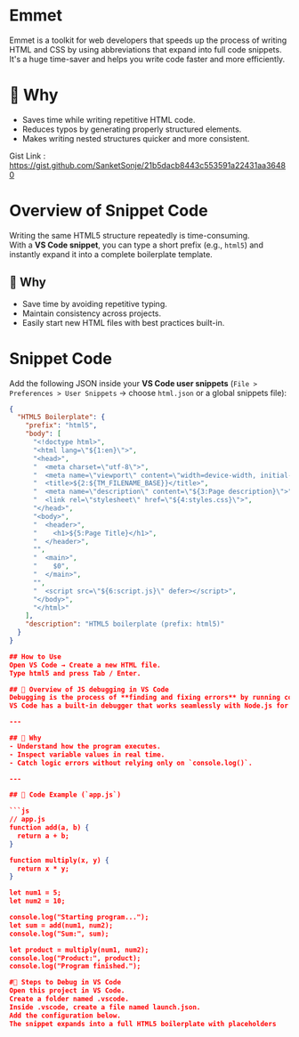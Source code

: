 # Emmet
Emmet is a toolkit for web developers that speeds up the process of writing HTML and CSS by using abbreviations that 
expand into full code snippets. It's a huge time-saver and helps you write code faster and more efficiently.

# 🔹 Why
- Saves time while writing repetitive HTML code.  
- Reduces typos by generating properly structured elements.  
- Makes writing nested structures quicker and more consistent.

Gist Link : https://gist.github.com/SanketSonje/21b5dacb8443c553591a22431aa36480

# Overview of Snippet Code
Writing the same HTML5 structure repeatedly is time-consuming.  
With a **VS Code snippet**, you can type a short prefix (e.g., `html5`) and instantly expand it into a complete boilerplate template.

## 🔹 Why
- Save time by avoiding repetitive typing.  
- Maintain consistency across projects.  
- Easily start new HTML files with best practices built-in.  

# Snippet Code

Add the following JSON inside your **VS Code user snippets** (`File > Preferences > User Snippets` → choose `html.json` or a global snippets file):

```json
{
  "HTML5 Boilerplate": {
    "prefix": "html5",
    "body": [
      "<!doctype html>",
      "<html lang=\"${1:en}\">",
      "<head>",
      "  <meta charset=\"utf-8\">",
      "  <meta name=\"viewport\" content=\"width=device-width, initial-scale=1\">",
      "  <title>${2:${TM_FILENAME_BASE}}</title>",
      "  <meta name=\"description\" content=\"${3:Page description}\">",
      "  <link rel=\"stylesheet\" href=\"${4:styles.css}\">",
      "</head>",
      "<body>",
      "  <header>",
      "    <h1>${5:Page Title}</h1>",
      "  </header>",
      "",
      "  <main>",
      "    $0",
      "  </main>",
      "",
      "  <script src=\"${6:script.js}\" defer></script>",
      "</body>",
      "</html>"
    ],
    "description": "HTML5 boilerplate (prefix: html5)"
  }
}

## How to Use
Open VS Code → Create a new HTML file.
Type html5 and press Tab / Enter.

## 🔹 Overview of JS debugging in VS Code
Debugging is the process of **finding and fixing errors** by running code step-by-step.  
VS Code has a built-in debugger that works seamlessly with Node.js for JavaScript projects.

---

## 🔹 Why
- Understand how the program executes.  
- Inspect variable values in real time.  
- Catch logic errors without relying only on `console.log()`.  

---

## 🔹 Code Example (`app.js`)

```js
// app.js
function add(a, b) {
  return a + b;
}

function multiply(x, y) {
  return x * y;
}

let num1 = 5;
let num2 = 10;

console.log("Starting program...");
let sum = add(num1, num2);
console.log("Sum:", sum);

let product = multiply(num1, num2);
console.log("Product:", product);
console.log("Program finished.");

#🔹 Steps to Debug in VS Code
Open this project in VS Code.
Create a folder named .vscode.
Inside .vscode, create a file named launch.json.
Add the configuration below.
The snippet expands into a full HTML5 boilerplate with placeholders

